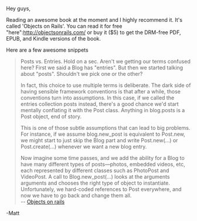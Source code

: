 Hey guys,

Reading an awesome book at the moment and I highly recommend it. It's called 'Objects on Rails'. You can
read it for free "here":http://objectsonrails.com/ or buy it ($5) to get the DRM-free PDF, EPUB, and Kindle versions of the book.

Here are a few awesome snippets

> Posts vs. Entries. Hold on a sec. Aren't we getting our terms confused here? First we said a Blog has "entries". But then we started talking about "posts". Shouldn't we pick one or the other?
>
>
> In fact, this choice to use multiple terms is deliberate. The dark side of having sensible framework conventions is that after a while, those conventions turn into assumptions. In this case, if we called the entries collection posts instead, there's a good chance we'd start mentally conflating it with the Post class. Anything in blog.posts is a Post object, end of story.
> 
> This is one of those subtle assumptions that can lead to big problems. For instance, if we assume blog.new_post is equivalent to Post.new, we might start to just skip the Blog part and write Post.new(...) or Post.create(...) whenever we want a new blog entry.
>
> Now imagine some time passes, and we add the ability for a Blog to have many different types of posts—photos, embedded videos, etc, each represented by different classes such as PhotoPost and VideoPost. A call to Blog.new_post(...) looks at the arguments arguments and chooses the right type of object to instantiate. Unfortunately, we hard-coded references to Post everywhere, and now we have to go back and change them all.
> </br> -- [Objects on rails](http://objectsonrails.com/#ID-a58a2ad4-12d3-4cec-8c0d-8d590a49ec2f)

-Matt